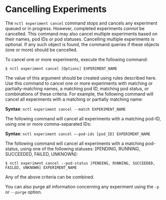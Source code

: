 # Cancelling Experiments

The `nctl experiment cancel` command stops and cancels any experiment queued or in progress. However, completed experiments _cannot_ be cancelled.  This command may also cancel multiple experiments based on their names, pod IDs or pod statuses. Cancelling multiple experiments is optional. If any such object is found, the command queries if these objects (one or more) should be cancelled.

To cancel one or more experiments, execute the following command:
 
`$ nctl experiment cancel [Options] EXPERIMENT_NAME`

The value of this argument should be created using rules described here. Use this command to cancel one or more experiments with matching or partially-matching names, a matching pod ID, matching pod status, or combinations of these criteria.
For example, the following command will cancel all experiments with a matching or partially matching name:

**Syntax**: `nctl experiment cancel --match EXPERIMENT_NAME`

The following command will cancel all experiments with a matching pod-ID, using one or more comma-separated IDs:

**Syntax**: `nctl experiment cancel –-pod-ids [pod_ID] EXPERIMENT_NAME`

The following command will cancel all experiments with a matching pod-status, using one of the following statuses: [PENDING, RUNNING, SUCCEEDED, FAILED, UNKNOWN]:

`$ nctl experiment cancel --pod-status [PENDING, RUNNING, SUCCEEDED, FAILED, UNKNOWN] EXPERIMENT_NAME`

Any of the above criteria can be combined. 

You can also purge all information concerning any experiment using the `-p` or `--purge` option.



